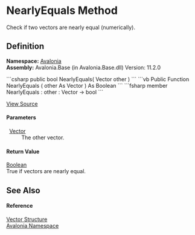 # NearlyEquals Method


Check if two vectors are nearly equal (numerically).



## Definition
**Namespace:** <a href="N_Avalonia">Avalonia</a>  
**Assembly:** Avalonia.Base (in Avalonia.Base.dll) Version: 11.2.0

<Tabs groupId="api-code-preview">
<TabItem value="csharp" label="C#">
```csharp
public bool NearlyEquals(
	Vector other
)
```
</TabItem>
<TabItem value="vb" label="VB">
```vb
Public Function NearlyEquals ( 
	other As Vector
) As Boolean
```
</TabItem>
<TabItem value="fsharp" label="F#">
```fsharp
member NearlyEquals : 
        other : Vector -> bool 
```
</TabItem>
</Tabs>



<a href="https://github.com/AvaloniaUI/Avalonia/tree/master/src/Avalonia.Base/Vector.cs#L168" title="View the source code">View Source</a>



#### Parameters
<dl><dt>  <a href="T_Avalonia_Vector">Vector</a></dt><dd>The other vector.</dd></dl>

#### Return Value
<a href="https://learn.microsoft.com/dotnet/api/system.boolean" target="_blank" rel="noopener noreferrer">Boolean</a>  
True if vectors are nearly equal.

## See Also


#### Reference
<a href="T_Avalonia_Vector">Vector Structure</a>  
<a href="N_Avalonia">Avalonia Namespace</a>  

